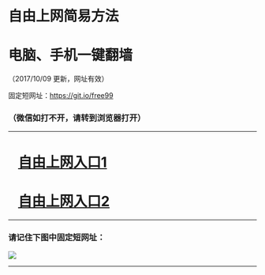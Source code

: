 ﻿# 自由上网简易方法

# 电脑、手机一键翻墙

（2017/10/09 更新，网址有效）

固定短网址：https://git.io/free99

### （微信如打不开，请转到浏览器打开）


***





# &nbsp;&nbsp; <a href="http://ft1671910841.fwq-tz-1001.info/fwqtz01.html?t=100900129477 " target="_blank">自由上网入口1</a>
# &nbsp;&nbsp; <a href="http://ft1058313462.fwq-tz-1002.info/fwqtz02.html?t=10090017166 " target="_blank">自由上网入口2</a>
***

### 请记住下图中固定短网址：

<img src="https://s3-us-west-2.amazonaws.com/fwq-1001/yjfq-20170905okok.png" /> 


***

